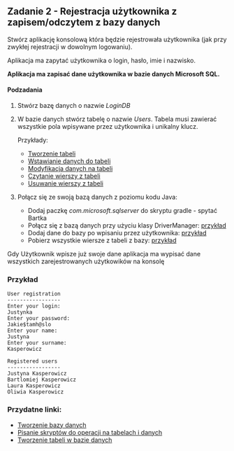 ## Zadanie 2 - Rejestracja użytkownika z zapisem/odczytem z bazy danych

Stwórz aplikację konsolową która będzie rejestrowała użytkownika (jak przy zwykłej rejestracji w dowolnym logowaniu).

Aplikacja ma zapytać użytkownika o login, hasło, imie i nazwisko.

**Aplikacja ma zapisać dane użytkownika w bazie danych Microsoft SQL.**

#### Podzadania
1. Stwórz bazę danych o nazwie *LoginDB*
1. W bazie danych stwórz tabelę o nazwie *Users*. Tabela musi zawierać wszystkie pola wpisywane przez użytkownika i unikalny klucz. 

   Przykłady:
   * [Tworzenie tabeli](../src/main/java/com/javaexcercises/examples/sql/create_table.sql)
   * [Wstawianie danych do tabeli](../src/main/java/com/javaexcercises/examples/sql/insert_statement.sql)
   * [Modyfikacja danych na tabeli](../src/main/java/com/javaexcercises/examples/sql/update_statement.sql)
   * [Czytanie wierszy z tabeli](../src/main/java/com/javaexcercises/examples/sql/select_statement.sql)
   * [Usuwanie wierszy z tabeli](../src/main/java/com/javaexcercises/examples/sql/delete_statement.sql)


1. Połącz się ze swoją bazą danych z poziomu kodu Java:
   * Dodaj paczkę *com.microsoft.sqlserver* do skryptu gradle - spytać Bartka
   * Połącz się z bazą danych przy użyciu klasy DriverManager: [przykład](../src/main/java/com/javaexcercises/examples/DBConnectExample.java)
   * Dodaj dane do bazy po wpisaniu przez użytkownika: [przykład](../src/main/java/com/javaexcercises/examples/DBInsertExample.java)
   * Pobierz wszystkie wiersze z tabeli z bazy: [przykład](../src/main/java/com/javaexcercises/examples/DBSelectExample.java)

Gdy Użytkownik wpisze już swoje dane aplikacja ma wypisać dane wszystkich zarejestrowanych użytkowików na konsolę

### Przykład

```
User registration
-----------------
Enter your login:
Justynka
Enter your password:
Jakie$tamh@slo
Enter your name:
Justyna
Enter your surname:
Kasperowicz

Registered users
-----------------
Justyna Kasperowicz
Bartlomiej Kasperowicz
Laura Kasperowicz
Oliwia Kasperowicz
```
### Przydatne linki:
- [Tworzenie bazy danych](db_createdb.md)
- [Pisanie skryptów do operacji na tabelach i danych](sms_scripts.md)
- [Tworzenie tabeli w bazie danych](https://www.youtube.com/watch?v=OKUcgXXrFGU)